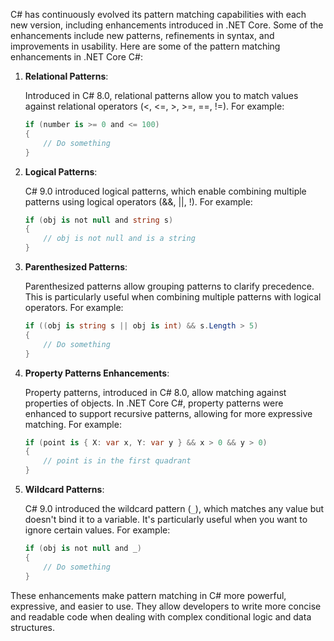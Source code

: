 C# has continuously evolved its pattern matching capabilities with each new version, including enhancements introduced in .NET Core. Some of the enhancements include new patterns, refinements in syntax, and improvements in usability. Here are some of the pattern matching enhancements in .NET Core C#:

1. **Relational Patterns**:
   
   Introduced in C# 8.0, relational patterns allow you to match values against relational operators (<, <=, >, >=, ==, !=). For example:

   ```csharp
   if (number is >= 0 and <= 100)
   {
       // Do something
   }
   ```

2. **Logical Patterns**:
   
   C# 9.0 introduced logical patterns, which enable combining multiple patterns using logical operators (&&, ||, !). For example:

   ```csharp
   if (obj is not null and string s)
   {
       // obj is not null and is a string
   }
   ```

3. **Parenthesized Patterns**:

   Parenthesized patterns allow grouping patterns to clarify precedence. This is particularly useful when combining multiple patterns with logical operators. For example:

   ```csharp
   if ((obj is string s || obj is int) && s.Length > 5)
   {
       // Do something
   }
   ```

4. **Property Patterns Enhancements**:

   Property patterns, introduced in C# 8.0, allow matching against properties of objects. In .NET Core C#, property patterns were enhanced to support recursive patterns, allowing for more expressive matching. For example:

   ```csharp
   if (point is { X: var x, Y: var y } && x > 0 && y > 0)
   {
       // point is in the first quadrant
   }
   ```

5. **Wildcard Patterns**:

   C# 9.0 introduced the wildcard pattern (`_`), which matches any value but doesn't bind it to a variable. It's particularly useful when you want to ignore certain values. For example:

   ```csharp
   if (obj is not null and _)
   {
       // Do something
   }
   ```

These enhancements make pattern matching in C# more powerful, expressive, and easier to use. They allow developers to write more concise and readable code when dealing with complex conditional logic and data structures.